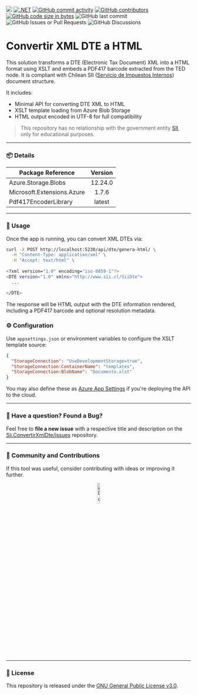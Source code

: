 ﻿[![](https://img.shields.io/badge/License-GPLv3-blue.svg?style=for-the-badge)](LICENSE.txt)
[![.NET](https://img.shields.io/badge/.NET-8.0-blueviolet?style=for-the-badge)](https://dotnet.microsoft.com/en-us/download/dotnet/8.0)
[![GitHub commit activity](https://img.shields.io/github/commit-activity/w/sergiokml/Sii.ConvertirXmlDte?style=for-the-badge)](https://github.com/sergiokml/Sii.ConvertirXmlDte)
[![GitHub contributors](https://img.shields.io/github/contributors/sergiokml/Sii.ConvertirXmlDte?style=for-the-badge)](https://github.com/sergiokml/Sii.ConvertirXmlDte/graphs/contributors/)
[![GitHub code size in bytes](https://img.shields.io/github/languages/code-size/sergiokml/Sii.ConvertirXmlDte?style=for-the-badge)](https://github.com/sergiokml/Sii.ConvertirXmlDte)
![GitHub last commit](https://img.shields.io/github/last-commit/sergiokml/Sii.ConvertirXmlDte?style=for-the-badge)
![GitHub Issues or Pull Requests](https://img.shields.io/github/issues/sergiokml/Sii.ConvertirXmlDte?style=for-the-badge)
![GitHub Discussions](https://img.shields.io/github/discussions/sergiokml/Sii.ConvertirXmlDte?style=for-the-badge)

# Convertir XML DTE a HTML

This solution transforms a DTE (Electronic Tax Document) XML into a HTML format using XSLT and embeds a PDF417 barcode extracted from the TED node. It is compliant with Chilean SII ([Servicio de Impuestos Internos](https://www.sii.cl/)) document structure.

It includes:

- Minimal API for converting DTE XML to HTML
- XSLT template loading from Azure Blob Storage
- HTML output encoded in UTF-8 for full compatibility

> This repository has no relationship with the government entity [SII](https://www.sii.cl/), only for educational purposes.

---

### 📦 Details

| Package Reference            | Version |
|-----------------------------|:-------:|
| Azure.Storage.Blobs         | 12.24.0 |
| Microsoft.Extensions.Azure  | 1.7.6   |
| Pdf417EncoderLibrary        | latest  |

---

### 🚀 Usage

Once the app is running, you can convert XML DTEs via:

```bash
curl -X POST http://localhost:5230/api/dte/genera-html/ \
  -H "Content-Type: application/xml" \
  -H "Accept: text/html" \
  
<?xml version="1.0" encoding="iso-8859-1"?>
<DTE version="1.0" xmlns="http://www.sii.cl/SiiDte">
  ...

</DTE>
```

The response will be HTML output with the DTE information rendered, including a PDF417 barcode and optional resolution metadata.

### ⚙️ Configuration

Use `appsettings.json` or environment variables to configure the XSLT template source:

```json
{
  "StorageConnection": "UseDevelopmentStorage=true",
  "StorageConnection:ContainerName": "templates",
  "StorageConnection:BlobName": "Documento.xlst"
}
```

You may also define these as [Azure App Settings](https://learn.microsoft.com/en-us/azure/app-service/configure-common) if you're deploying the API to the cloud.

---

### 📣 Have a question? Found a Bug?

Feel free to **file a new issue** with a respective title and description on the [Sii.ConvertirXmlDte/issues](https://github.com/sergiokml/Sii.ConvertirXmlDte/issues) repository.

---

### 💖 Community and Contributions

If this tool was useful, consider contributing with ideas or improving it further.

<p align="center">
    <a href="https://www.paypal.com/donate/?hosted_button_id=PTKX9BNY96SNJ" target="_blank">
        <img width="12%" src="https://img.shields.io/badge/PayPal-00457C?style=for-the-badge&logo=paypal&logoColor=white" alt="Donate">
    </a>
</p>

---

### 📘 License

This repository is released under the [GNU General Public License v3.0](LICENSE.txt).

